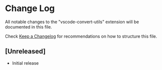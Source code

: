 # Change Log

All notable changes to the "vscode-convert-utils" extension will be documented in this file.

Check [Keep a Changelog](http://keepachangelog.com/) for recommendations on how to structure this file.

## [Unreleased]

- Initial release